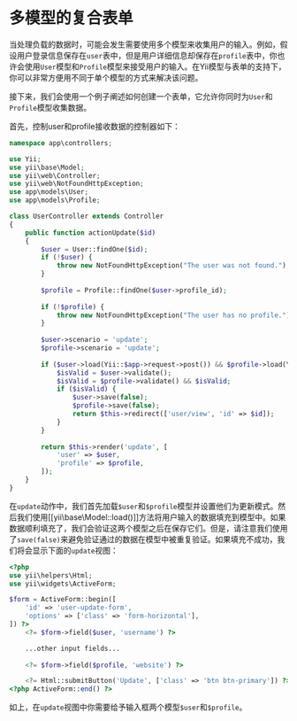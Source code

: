 多模型的复合表单
==================================

当处理负载的数据时，可能会发生需要使用多个模型来收集用户的输入。例如，假设用户登录信息保存在`user`表中，但是用户详细信息却保存在`profile`表中，你也许会使用`User`模型和`Profile`模型来接受用户的输入。在Yii模型与表单的支持下，你可以非常方便用不同于单个模型的方式来解决该问题。

接下来，我们会使用一个例子阐述如何创建一个表单，它允许你同时为`User`和`Profile`模型收集数据。

首先，控制user和profile接收数据的控制器如下：

```php
namespace app\controllers;

use Yii;
use yii\base\Model;
use yii\web\Controller;
use yii\web\NotFoundHttpException;
use app\models\User;
use app\models\Profile;

class UserController extends Controller
{
    public function actionUpdate($id)
    {
        $user = User::findOne($id);
        if (!$user) {
            throw new NotFoundHttpException("The user was not found.");
        }
        
        $profile = Profile::findOne($user->profile_id);
        
        if (!$profile) {
            throw new NotFoundHttpException("The user has no profile.");
        }
        
        $user->scenario = 'update';
        $profile->scenario = 'update';
        
        if ($user->load(Yii::$app->request->post()) && $profile->load(Yii::$app->request->post())) {
            $isValid = $user->validate();
            $isValid = $profile->validate() && $isValid;
            if ($isValid) {
                $user->save(false);
                $profile->save(false);
                return $this->redirect(['user/view', 'id' => $id]);
            }
        }
        
        return $this->render('update', [
            'user' => $user,
            'profile' => $profile,
        ]);
    }
}
```

在`update`动作中，我们首先加载`$user`和`$profile`模型并设置他们为更新模式。然后我们使用[[yii\base\Model::load()]]方法将用户输入的数据填充到模型中。如果数据顺利填充了，我们会验证这两个模型之后在保存它们。但是，请注意我们使用了`save(false)`来避免验证通过的数据在模型中被重复验证。如果填充不成功，我们将会显示下面的`update`视图：

```php
<?php
use yii\helpers\Html;
use yii\widgets\ActiveForm;

$form = ActiveForm::begin([
    'id' => 'user-update-form',
    'options' => ['class' => 'form-horizontal'],
]) ?>
    <?= $form->field($user, 'username') ?>

    ...other input fields...
    
    <?= $form->field($profile, 'website') ?>

    <?= Html::submitButton('Update', ['class' => 'btn btn-primary']) ?>
<?php ActiveForm::end() ?>
```

如上，在`update`视图中你需要给予输入框两个模型`$user`和`$profile`。